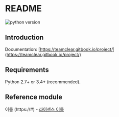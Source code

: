 # README

![python version](https://img.shields.io/pypi/pyversions/icrawler.svg)

## Introduction

Documentation: [https://teamclear.gitbook.io/project/](https://teamclear.gitbook.io/project/)


## Requirements

Python 2.7+ or 3.4+ \(recommended\).

## Reference module

이름 \(https://\#\) - [라이센스 이름](https://#)

